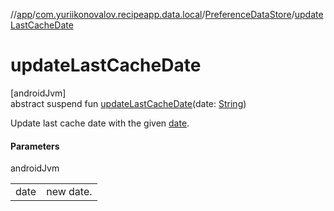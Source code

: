 //[app](../../../index.md)/[com.yuriikonovalov.recipeapp.data.local](../index.md)/[PreferenceDataStore](index.md)/[updateLastCacheDate](update-last-cache-date.md)

# updateLastCacheDate

[androidJvm]\
abstract suspend fun [updateLastCacheDate](update-last-cache-date.md)(date: [String](https://kotlinlang.org/api/latest/jvm/stdlib/kotlin/-string/index.html))

Update last cache date with the given [date](update-last-cache-date.md).

#### Parameters

androidJvm

| | |
|---|---|
| date | new date. |
